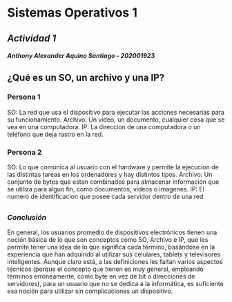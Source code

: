 # Sistemas Operativos 1
## _Actividad 1_
##### Anthony Alexander Aquino Santiago - 202001923
##
## ¿Qué es un SO, un archivo y una IP?

### Persona 1
SO: La red que usa el dispositivo para ejecutar las acciones necesarias para su funcionamiento.
Archivo: Un video, un documento, cualquier cosa que se vea en una computadora.
IP: La direccion de una computadora o un teléfono que deja rastro en la red.

### Persona 2
SO: Lo que comunica al usuario con el hardware y permite la ejecucion de las distintas tareas en los ordenadores y hay distintos tipos.
Archivo: Un conjunto de bytes que estan combinados para almacenar informacion que se utiliza para algun fin, como documentos, videos o imagenes.
IP: El numero de identificacion que posee cada servidor dentro de una red.
##

### _Conclusión_
En general, los usuarios promedio de dispositivos electrónicos tienen una noción básica de lo que son conceptos como SO, Archivo e IP, que les permite tener una idea de lo que significa cada término, basándose en la experiencia que han adquirido al utilizar sus celulares, tablets y televisores inteligentes. Aunque claro está, a las definiciones les faltan varios aspectos técnicos (porque el concepto que tienen es muy general, empleando términos erroneamente, como byte en vez de bit o direcciones de servidores), para un usuario que no se dedica a la informática, es suficiente esa noción para utilizar sin complicaciones un dispositivo.